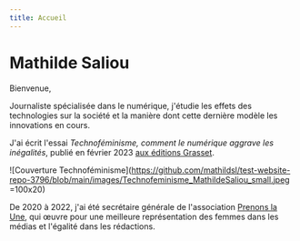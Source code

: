 ```yaml
---
title: Accueil
---
```

# Mathilde Saliou

Bienvenue, 

Journaliste spécialisée dans le numérique, j'étudie les effets des technologies sur la société et la manière dont cette dernière modèle les innovations en cours. 

J'ai écrit l'essai _Technoféminisme, comment le numérique aggrave les inégalités_, publié en février 2023 [aux éditions Grasset](https://www.grasset.fr/livres/technofeminisme-9782246828822).

![Couverture Technoféminisme](https://github.com/mathildsl/test-website-repo-3796/blob/main/images/Technofeminisme_MathildeSaliou_small.jpeg =100x20)

De 2020 à 2022, j'ai été secrétaire générale de l'association [Prenons la Une](https://prenonslaune.fr/), qui œuvre pour une meilleure représentation des femmes dans les médias et l'égalité dans les rédactions.